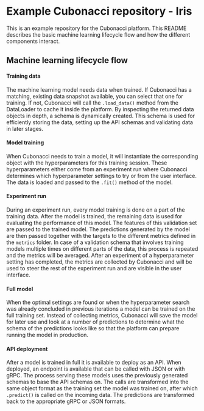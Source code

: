 # Example Cubonacci repository - Iris

This is an example repository for the Cubonacci platform. This README describes the basic machine learning lifecycle flow and how the different components interact. 

## Machine learning lifecycle flow

#### Training data

The machine learning model needs data when trained. If Cubonacci has a matching, existing data snapshot available, you can select that one for training. If not, Cubonacci will call the `.load_data()` method from the DataLoader to cache it inside the platform. By inspecting the returned data objects in depth, a schema is dynamically created. This schema is used for efficiently storing the data, setting up the API schemas and validating data in later stages.

#### Model training

When Cubonacci needs to train a model, it will instantiate the corresponding object with the hyperparameters for this training session. These hyperparameters either come from an experiment run where Cubonacci determines which hyperparameter settings to try or from the user interface. The data is loaded and passed to the `.fit()` method of the model.  

#### Experiment run

During an experiment run, every model training is done on a part of the training data. After the model is trained, the remaining data is used for evaluating the performance of this model. The features of this validation set are passed to the trained model. The predictions generated by the model are then passed together with the targets to the different metrics defined in the `metrics` folder. In case of a validation schema that involves training models multiple times on different parts of the data, this process is repeated and the metrics will be averaged. After an experiment of a hyperparameter setting has completed, the metrics are collected by Cubonacci and will be used to steer the rest of the experiment run and are visible in the user interface.

#### Full model

When the optimal settings are found or when the hyperparameter search was already concluded in previous iterations a model can be trained on the full training set. Instead of collecting metrics, Cubonacci will save the model for later use and look at a number of predictions to determine what the schema of the predictions looks like so that the platform can prepare running the model in production.

#### API deployment

After a model is trained in full it is available to deploy as an API. When deployed, an endpoint is available that can be called with JSON or with gRPC. The process serving these models uses the previously generated schemas to base the API schemas on. The calls are transformed into the same object format as the training set the model was trained on, after which `.predict()` is called on the incoming data. The predictions are transformed back to the appropriate gRPC or JSON formats.
